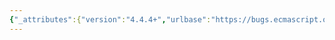 ```yaml
---
{"_attributes":{"version":"4.4.4+","urlbase":"https://bugs.ecmascript.org/","maintainer":"dherman@mozilla.com"},"bug":{"bug_id":176,"creation_ts":"2011-07-25 17:12:00 -0700","short_desc":"missing ['s in 15.4.5.1","delta_ts":"2015-10-02 13:22:23 -0700","product":"ECMA-262, Editions 5 and 5.1","component":"editorial issues","version":"Edition 5.1","rep_platform":"All","op_sys":"All","bug_status":"RESOLVED","resolution":"INVALID","priority":"Normal","bug_severity":"minor","everconfirmed":true,"reporter":{"uid":"allen","name":"Allen Wirfs-Brock"},"assigned_to":{"uid":"allen","name":"Allen Wirfs-Brock"},"cc":"brterlso","long_desc":[{"commentid":389,"comment_count":0,"who":{"uid":"allen","name":"Allen Wirfs-Brock"},"bug_when":"2011-07-25 17:12:43 -0700","thetext":"Hi,\n\nI have noticed some missing closing brackets in 15.4.5.1 on steps:\n- 3.e\n- 3.i.iii\n- 3.l.iii.1 \n- 3.l.iii.2\n\nCheers,\n\nDavid (Bruant)\n__________"},{"commentid":590,"comment_count":1,"who":{"uid":"allen","name":"Allen Wirfs-Brock"},"bug_when":"2012-01-12 12:33:07 -0800","thetext":"set IN_PROGRESS to indicated this should go into ES5.1 Errata."},{"commentid":14712,"comment_count":2,"who":{"uid":"brterlso","name":"Brian Terlson"},"bug_when":"2015-10-02 13:22:23 -0700","thetext":"Doesn't seem to be an issue any longer."}]}}
---
```

